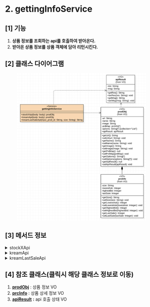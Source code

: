 # 2. gettingInfoService

## \[1] 기능

1. **상품 정보를 조회하는 api를 호출하여 받아온다.**
2. **받아온 상품 정보를 상품 객체에 담아 리턴시킨다.**

## \[2] 클래스 다이어그램

<figure><img src="../../../.gitbook/assets/image (6).png" alt=""><figcaption></figcaption></figure>

## \[3]  메서드 정보

<details>

<summary>stockXApi</summary>

### 1. 기능

* stockX의 상품을 조회하는 api를 호출한다.
* 조회한 stockX의 상품 정보를 담은 상품 객체를 리턴한다.

### 2. 매개변수

**body**

* 일반 객체 형태 (object)
* stockX api 호출에 필요한 기본 정보를 가짐

### 3. 출력

**prodObj**

* [2.-prodobj.md](<../(1) VO 설계 및 설계도 작성/2./2.-prodobj.md> "mention") 객체 형태
* 조회한 stockX의 상품 정보를 가짐

</details>

<details>

<summary>kreamApi</summary>

### 1. 기능

* kream의 상품을 조회하는 api를 호출한다.
* 조회한 kream의 상품 정보를 담은 상품 객체를 리턴한다.

### 2. 매개변수

**body**

* 일반 객체 형태 (object)
* kream api 호출에 필요한 기본 정보를 가짐

### 3. 출력

**prodObj**

* [2.-prodobj.md](<../(1) VO 설계 및 설계도 작성/2./2.-prodobj.md> "mention") 객체 형태
* 조회한 kream의 상품 정보를 가짐

</details>

<details>

<summary>kreamLastSaleApi</summary>

### 1. 기능

* kreamApi에서 호출한 상품에서 특정 사이즈의 최근 판매가를 조회하는 api를 호출한다.
* kreamApi에서 호출한 상품에서 특정 사이즈의 최근 판매가를 리턴한다.

### 2. 매개변수

**input\_prod\_id**

* kreamApi에서 호출한 상품의 고유번호

**size**

* kreamApi에서 호출한 상품에서 최근 판매가를 조회할 특정 사이즈

### 3. 출력

**latestPrc**

* String 형태
* kreamApi에서 호출한 상품에서 특정 사이즈의 최근 판매가

</details>

## \[4] 참조 클래스(클릭시 해당 클래스 정보로 이동)

1. [**prodObj**](<../(1) VO 설계 및 설계도 작성/2./2.-prodobj.md>) : 상품 정보 VO
2. [**prcInfo**](<../(1) VO 설계 및 설계도 작성/2./3.-prcinfo.md>) : 상품 상세 정보 VO
3. [**apiResult**](<../(1) VO 설계 및 설계도 작성/2./4.-apiresult-api.md>) **:**  api 호출 상태 VO
